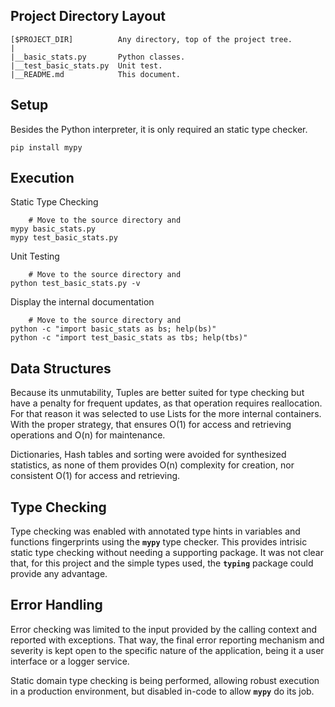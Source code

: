 Project Directory Layout
------------------------
    [$PROJECT_DIR]          Any directory, top of the project tree.
    |
    |__basic_stats.py       Python classes.
    |__test_basic_stats.py  Unit test.
    |__README.md            This document.

Setup
-----

Besides the Python interpreter, it is only required an static type checker.

    pip install mypy

Execution
---------

Static Type Checking

        # Move to the source directory and
    mypy basic_stats.py
    mypy test_basic_stats.py

Unit Testing

        # Move to the source directory and
    python test_basic_stats.py -v

Display the internal documentation

        # Move to the source directory and
    python -c "import basic_stats as bs; help(bs)"
    python -c "import test_basic_stats as tbs; help(tbs)"


Data Structures
---------------

Because its unmutability, Tuples are better suited for type checking but have
a penalty for frequent updates, as that operation requires reallocation. For
that reason it was selected to use Lists for the more internal containers.
With the proper strategy, that ensures O(1) for access and retrieving
operations and O(n) for maintenance.

Dictionaries, Hash tables and sorting were avoided for synthesized statistics,
as none of them provides O(n) complexity for creation, nor consistent O(1) for
access and retrieving.

Type Checking
-------------

Type checking was enabled with annotated type hints in variables and functions
fingerprints using the **`mypy`** type checker. This provides intrisic static
type checking without needing a supporting package. It was not clear that, for
this project and the simple types used, the **`typing`** package could provide
any advantage.

Error Handling
--------------

Error checking was limited to the input provided by the calling context and
reported with exceptions. That way, the final error reporting mechanism and
severity is kept open to the specific nature of the application, being it a
user interface or a logger service.

Static domain type checking is being performed, allowing robust execution in a
production environment, but disabled in-code to allow **`mypy`** do its job.

